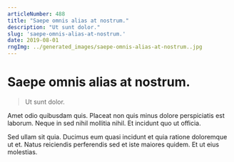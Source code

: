 ```yaml
---
articleNumber: 488
title: "Saepe omnis alias at nostrum."
description: "Ut sunt dolor."
slug: 'saepe-omnis-alias-at-nostrum.'
date: 2019-08-01
rngImg: ../generated_images/saepe-omnis-alias-at-nostrum..jpg
---
```


# Saepe omnis alias at nostrum.

> Ut sunt dolor.

Amet odio quibusdam quis. Placeat non quis minus dolore perspiciatis est laborum. Neque in sed nihil mollitia nihil. Et incidunt quo ut officia.
 Sed ullam sit quia. Ducimus eum quasi incidunt et quia ratione doloremque ut et. Natus reiciendis perferendis sed et iste maiores quidem. Et ut eius molestias.
